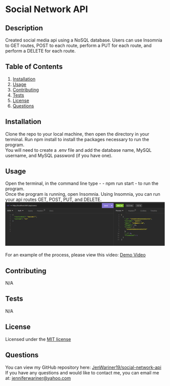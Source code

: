 # Social Network API


## Description 
Created social media api using a NoSQL database. Users can use Insomnia to GET routes, POST to each route, perform a PUT for each route, and perform a DELETE for each route.

## Table of Contents
1. [Installation](#installation)
2. [Usage](#usage)
3. [Contributing](#contributing)
4. [Tests](#tests)
5. [License](#license)
6. [Questions](#questions)

## Installation
Clone the repo to your local machine, then open the directory in your terminal. Run npm install to install the packages necessary to run the program.<br>
You will need to create a .env file and add the database name, MySQL username, and MySQL password (if you have one).<br>


## Usage
Open the terminal, in the command line type -  - npm run start - to run the program.<br>
Once the program is running, open Insomnia. Using Insomnia, you can run your api routes GET, POST, PUT, and DELETE. <br>
![Insomnia](./assets/screenshot-insomnia.png)<br><br>
For an example of the process, please view this video: [Demo Video](https://drive.google.com/file/d/1slp-fabCFLmLN9ijrJYa_7XawjuNJNAh/view)

## Contributing
N/A

## Tests
N/A

## License
Licensed under the [MIT license](https://opensource.org/license/mit/)

## Questions
You can view my GitHub repository here: [JenWariner19/social-network-api](https://github.com/JenWariner19/social-network-api)<br>
If you have any questions and would like to contact me, you can email me at: [jenniferwariner@yahoo.com](mailto:jenniferwariner@yahoo.com)